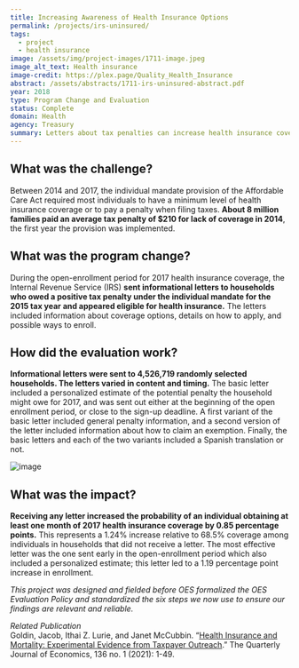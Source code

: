 ```yaml
---
title: Increasing Awareness of Health Insurance Options
permalink: /projects/irs-uninsured/
tags: 
  - project  
  - health insurance
image: /assets/img/project-images/1711-image.jpeg
image_alt_text: Health insurance
image-credit: https://plex.page/Quality_Health_Insurance
abstract: /assets/abstracts/1711-irs-uninsured-abstract.pdf
year: 2018
type: Program Change and Evaluation
status: Complete
domain: Health
agency: Treasury
summary: Letters about tax penalties can increase health insurance coverage
---
```

## What was the challenge?

Between 2014 and 2017, the individual mandate provision of the Affordable Care Act required most individuals to have a minimum level of health insurance coverage or to pay a penalty when filing taxes. **About 8 million families paid an average tax penalty of $210 for lack of coverage in 2014**, the first year the provision was implemented. 

## What was the program change?

During the open-enrollment period for 2017 health insurance coverage, the Internal Revenue Service (IRS) **sent informational letters to households who owed a positive tax penalty under the individual mandate for the 2015 tax year and appeared eligible for health insurance.** The letters included information about coverage options, details on how to apply, and possible ways to enroll. 

## How did the evaluation work?

**Informational letters were sent to 4,526,719 randomly selected households. The letters varied in content and timing.** The basic letter included a personalized estimate of the potential penalty the household might owe for 2017, and was sent out either at the beginning of the open enrollment period, or close to the sign-up deadline. A first variant of the basic letter included general penalty information, and a second version of the letter included information about how to claim an exemption. Finally, the basic letters and each of the two variants included a Spanish translation or not.

![image]({{site.baseurl}}/assets/img/project-images/1711-graph.webp)

## What was the impact?

**Receiving any letter increased the probability of an individual obtaining at least one month of 2017 health insurance coverage by 0.85 percentage points.** This represents a 1.24% increase relative to 68.5% coverage among individuals in households that did not receive a letter. The most effective letter was the one sent early in the open-enrollment period which also included a personalized estimate; this letter led to a 1.19 percentage point increase in enrollment.

*This project was designed and fielded before OES formalized the OES Evaluation Policy and standardized the six steps we now use to ensure our findings are relevant and reliable.*

*Related Publication*<br>
Goldin, Jacob, Ithai Z. Lurie, and Janet McCubbin. “<a href="https://academic.oup.com/qje/article/136/1/1/5911132">Health Insurance and Mortality: Experimental Evidence from Taxpayer Outreach</a>.” The Quarterly Journal of Economics, 136 no. 1 (2021): 1-49. 
